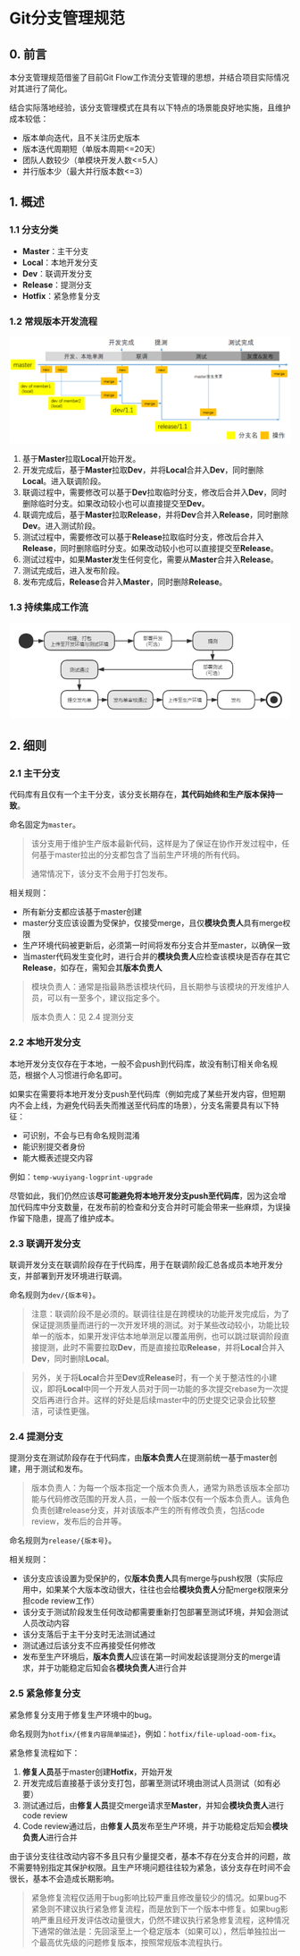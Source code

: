 # Git分支管理规范

## 0. 前言

本分支管理规范借鉴了目前Git Flow工作流分支管理的思想，并结合项目实际情况对其进行了简化。

结合实际落地经验，该分支管理模式在具有以下特点的场景能良好地实施，且维护成本较低：

- 版本单向迭代，且不关注历史版本
- 版本迭代周期短（单版本周期<=20天）
- 团队人数较少（单模块开发人数<=5人）
- 并行版本少（最大并行版本数<=3）



## 1. 概述

### 1.1 分支分类

- **Master**：主干分支
- **Local**：本地开发分支
- **Dev**：联调开发分支
- **Release**：提测分支
- **Hotfix**：紧急修复分支



### 1.2 常规版本开发流程

![Git-branch-flow](https://github.com/Sunxiai51/Note/blob/master/File/Image/Git-branch-flow.png)

1. 基于**Master**拉取**Local**开始开发。
2. 开发完成后，基于**Master**拉取**Dev**，并将**Local**合并入**Dev**，同时删除**Local**。进入联调阶段。
3. 联调过程中，需要修改可以基于**Dev**拉取临时分支，修改后合并入**Dev**，同时删除临时分支。如果改动较小也可以直接提交至**Dev**。
4. 联调完成后，基于**Master**拉取**Release**，并将**Dev**合并入**Release**，同时删除**Dev**。进入测试阶段。
5. 测试过程中，需要修改可以基于**Release**拉取临时分支，修改后合并入**Release**，同时删除临时分支。如果改动较小也可以直接提交至**Release**。
6. 测试过程中，如果**Master**发生任何变化，需要从**Master**合并入**Release**。
7. 测试完成后，进入发布阶段。
8. 发布完成后，**Release**合并入**Master**，同时删除**Release**。



### 1.3 持续集成工作流

![CI-work-flow](https://github.com/Sunxiai51/Note/blob/master/File/Image/CI-work-flow.png)



## 2. 细则

### 2.1 主干分支

代码库有且仅有一个主干分支，该分支长期存在，**其代码始终和生产版本保持一致**。

命名固定为`master`。

> 该分支用于维护生产版本最新代码，这样是为了保证在协作开发过程中，任何基于master拉出的分支都包含了当前生产环境的所有代码。
>
> 通常情况下，该分支不会用于打包发布。

相关规则：

- 所有新分支都应该基于master创建
- master分支应该设置为受保护，仅接受merge，且仅**模块负责人**具有merge权限
- 生产环境代码被更新后，必须第一时间将发布分支合并至master，以确保一致
- 当master代码发生变化时，进行合并的**模块负责人**应检查该模块是否存在其它**Release**，如存在，需知会其**版本负责人**

> 模块负责人：通常是指最熟悉该模块代码，且长期参与该模块的开发维护人员，可以有一至多个，建议指定多个。
>
> 版本负责人：见 2.4 提测分支



### 2.2 本地开发分支

本地开发分支仅存在于本地，一般不会push到代码库，故没有制订相关命名规范，根据个人习惯进行命名即可。

如果实在需要将本地开发分支push至代码库（例如完成了某些开发内容，但短期内不会上线，为避免代码丢失而推送至代码库的场景），分支名需要具有以下特征：

- 可识别，不会与已有命名规则混淆
- 能识别提交者身份
- 能大概表述提交内容

例如：`temp-wuyiyang-logprint-upgrade`

尽管如此，我们仍然应该**尽可能避免将本地开发分支push至代码库**，因为这会增加代码库中分支数量，在发布前的检查和分支合并时可能会带来一些麻烦，为误操作留下隐患，提高了维护成本。



### 2.3 联调开发分支

联调开发分支在联调阶段存在于代码库，用于在联调阶段汇总各成员本地开发分支，并部署到开发环境进行联调。

命名规则为`dev/{版本号}`。

> 注意：联调阶段不是必须的。联调往往是在跨模块的功能开发完成后，为了保证提测质量而进行的一次开发环境的测试。对于某些改动较小，功能比较单一的版本，如果开发评估本地单测足以覆盖用例，也可以跳过联调阶段直接提测，此时不需要拉取**Dev**，而是直接拉取**Release**，并将**Local**合并入**Dev**，同时删除**Local**。

> 另外，关于将**Local**合并至**Dev**或**Release**时，有一个关于整洁性的小建议，即将**Local**中同一个开发人员对于同一功能的多次提交rebase为一次提交后再进行合并。这样的好处是后续master中的历史提交记录会比较整洁，可读性更强。



### 2.4 提测分支

提测分支在测试阶段存在于代码库，由**版本负责人**在提测前统一基于master创建，用于测试和发布。

> 版本负责人：为每一个版本指定一个版本负责人，通常为熟悉该版本全部功能与代码修改范围的开发人员，一般一个版本仅有一个版本负责人。该角色负责创建release分支，并对该版本产生的所有修改负责，包括code review，发布后的合并等。

命名规则为`release/{版本号}`。

相关规则：

- 该分支应该设置为受保护的，仅**版本负责人**具有merge与push权限（实际应用中，如果某个大版本改动很大，往往也会给**模块负责人**分配merge权限来分担code review工作）
- 该分支于测试阶段发生任何改动都需要重新打包部署至测试环境，并知会测试人员改动内容
- 该分支落后于主干分支时无法测试通过
- 测试通过后该分支不应再接受任何修改
- 发布至生产环境后，**版本负责人**应该在第一时间发起该提测分支的merge请求，并于功能稳定后知会各**模块负责人**进行合并



### 2.5 紧急修复分支

紧急修复分支用于修复生产环境中的bug。

命名规则为`hotfix/{修复内容简单描述}`，例如：`hotfix/file-upload-oom-fix`。

紧急修复流程如下：

1. **修复人员**基于master创建**Hotfix**，开始开发
2. 开发完成后直接基于该分支打包，部署至测试环境由测试人员测试（如有必要）
3. 测试通过后，由**修复人员**提交merge请求至**Master**，并知会**模块负责人**进行code review
4. Code review通过后，由**修复人员**发布至生产环境，并于功能稳定后知会**模块负责人**进行合并

由于该分支往往改动内容不多且只有少量提交者，基本不存在分支合并的问题，故不需要特别指定其保护权限。且生产环境问题往往较为紧急，该分支存在时间不会很长，基本不会造成长期影响。

> 紧急修复流程仅适用于bug影响比较严重且修改量较少的情况。如果bug不紧急则不建议执行紧急修复流程，而是放到下一个版本中修复。如果bug影响严重且经开发评估改动量很大，仍然不建议执行紧急修复流程，这种情况下通常的做法是：先回滚至上一个稳定版本（如果可以），然后单独拉出一个最高优先级的问题修复版本，按照常规版本流程执行。



